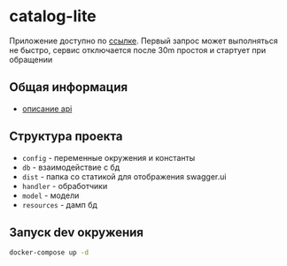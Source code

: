 # catalog-lite
Приложение доступно по [ссылке](https://catalog-lite.herokuapp.com/api/firms). Первый запрос может выполняться не быстро, сервис отключается после 30m простоя и стартует при обращении

## Общая информация
 - [описание api](https://pashkapo.github.io/catalog-lite/#/)
 
## Структура проекта
- `config` - переменные окружения и константы
- `db` - взаимодействие с бд
- `dist` - папка со статикой для отображения swagger.ui
- `handler` - обработчики
- `model` - модели
- `resources` - дамп бд

## Запуск dev окружения
```bash
docker-compose up -d
```
